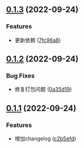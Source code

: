 

## [0.1.3](https://github.com/Binbiubiubiu/create-liqueur/compare/0.1.2...0.1.3) (2022-09-24)


### Features

* 更新依赖 ([7fc96a8](https://github.com/Binbiubiubiu/create-liqueur/commit/7fc96a85248eaa607a35c43df8b1fdf215074fab))

## [0.1.2](https://github.com/Binbiubiubiu/create-liqueur/compare/0.1.1...0.1.2) (2022-09-24)


### Bug Fixes

* 修复打包问题 ([0a35d19](https://github.com/Binbiubiubiu/create-liqueur/commit/0a35d1988ae9a63592e8960476c1c2c114ae7296))

## [0.1.1](https://github.com/Binbiubiubiu/create-liqueur/compare/0.1.0...0.1.1) (2022-09-24)


### Features

* 增加changelog ([c2b5efd](https://github.com/Binbiubiubiu/create-liqueur/commit/c2b5efd16124f5ceed486894d6ef1b0df893384b))